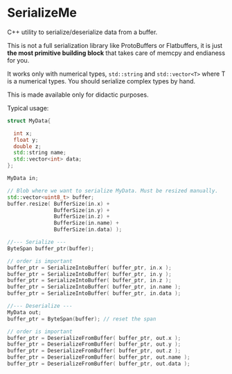 # SerializeMe

C++ utility to serialize/deserialize data from a buffer.

This is not a full serialization library like ProtoBuffers or Flatbuffers, it is just **the most primitive
building block** that takes care of memcpy and endianess for you.

It works only with numerical types, `std::string` and `std::vector<T>` where T is a numerical types. You should serialize complex types by hand.

This is made available only for didactic purposes.

Typical usage:

```c++
struct MyData{

  int x;
  float y;
  double z;
  std::string name;
  std::vector<int> data;
};

MyData in;

// Blob where we want to serialize MyData. Must be resized manually.
std::vector<uint8_t> buffer;
buffer.resize( BufferSize(in.x) +
               BufferSize(in.y) +
               BufferSize(in.z) +
               BufferSize(in.name) +
               BufferSize(in.data) );

//--- Serialize ---
ByteSpan buffer_ptr(buffer);

// order is important
buffer_ptr = SerializeIntoBuffer( buffer_ptr, in.x );
buffer_ptr = SerializeIntoBuffer( buffer_ptr, in.y );
buffer_ptr = SerializeIntoBuffer( buffer_ptr, in.z );
buffer_ptr = SerializeIntoBuffer( buffer_ptr, in.name );
buffer_ptr = SerializeIntoBuffer( buffer_ptr, in.data );

//--- Deserialize ---
MyData out;
buffer_ptr = ByteSpan(buffer); // reset the span

// order is important
buffer_ptr = DeserializeFromBuffer( buffer_ptr, out.x );
buffer_ptr = DeserializeFromBuffer( buffer_ptr, out.y );
buffer_ptr = DeserializeFromBuffer( buffer_ptr, out.z );
buffer_ptr = DeserializeFromBuffer( buffer_ptr, out.name );
buffer_ptr = DeserializeFromBuffer( buffer_ptr, out.data );
